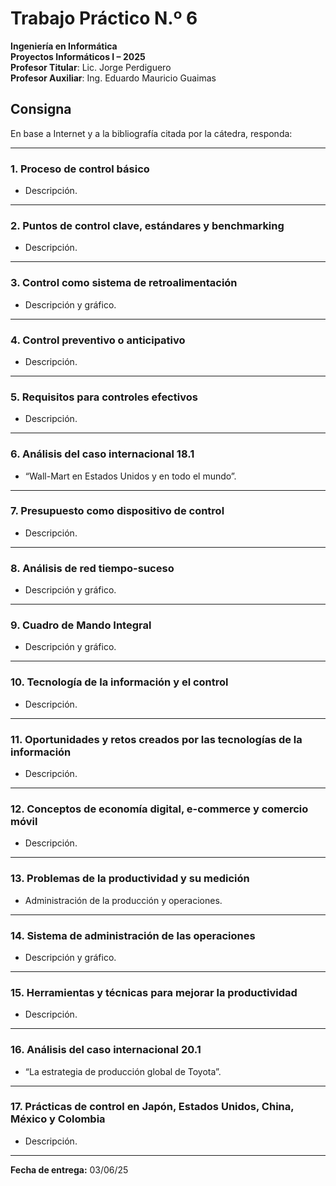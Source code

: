 # Trabajo Práctico N.º 6

**Ingeniería en Informática**  
**Proyectos Informáticos I – 2025**  
**Profesor Titular**: Lic. Jorge Perdiguero  
**Profesor Auxiliar**: Ing. Eduardo Mauricio Guaimas  

## Consigna  
En base a Internet y a la bibliografía citada por la cátedra, responda:

---

### 1. Proceso de control básico  
- Descripción.

---

### 2. Puntos de control clave, estándares y benchmarking  
- Descripción.

---

### 3. Control como sistema de retroalimentación  
- Descripción y gráfico.

---

### 4. Control preventivo o anticipativo  
- Descripción.

---

### 5. Requisitos para controles efectivos  
- Descripción.

---

### 6. Análisis del caso internacional 18.1  
- “Wall-Mart en Estados Unidos y en todo el mundo”.

---

### 7. Presupuesto como dispositivo de control  
- Descripción.

---

### 8. Análisis de red tiempo-suceso  
- Descripción y gráfico.

---

### 9. Cuadro de Mando Integral  
- Descripción y gráfico.

---

### 10. Tecnología de la información y el control  
- Descripción.

---

### 11. Oportunidades y retos creados por las tecnologías de la información  
- Descripción.

---

### 12. Conceptos de economía digital, e-commerce y comercio móvil  
- Descripción.

---

### 13. Problemas de la productividad y su medición  
- Administración de la producción y operaciones.

---

### 14. Sistema de administración de las operaciones  
- Descripción y gráfico.

---

### 15. Herramientas y técnicas para mejorar la productividad  
- Descripción.

---

### 16. Análisis del caso internacional 20.1  
- “La estrategia de producción global de Toyota”.

---

### 17. Prácticas de control en Japón, Estados Unidos, China, México y Colombia  
- Descripción.

---

**Fecha de entrega:** 03/06/25
